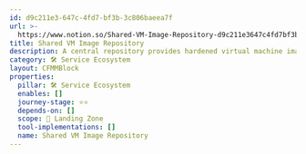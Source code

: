 ```yaml
---
id: d9c211e3-647c-4fd7-bf3b-3c806baeea7f
url: >-
  https://www.notion.so/Shared-VM-Image-Repository-d9c211e3647c4fd7bf3b3c806baeea7f
title: Shared VM Image Repository
description: A central repository provides hardened virtual machine images.
category: 🛠 Service Ecosystem
layout: CFMMBlock
properties:
  pillar: 🛠 Service Ecosystem
  enables: []
  journey-stage: ⭐️⭐️
  depends-on: []
  scope: 🛬 Landing Zone
  tool-implementations: []
  name: Shared VM Image Repository
---
```


